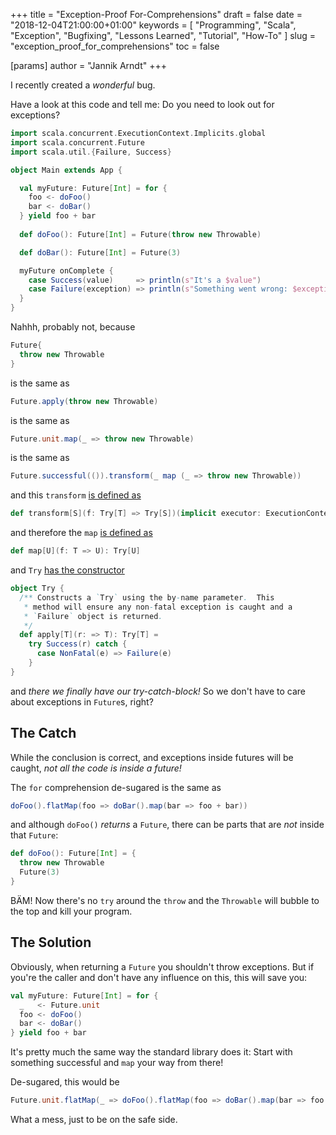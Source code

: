 +++
title = "Exception-Proof For-Comprehensions"
draft = false
date = "2018-12-04T21:00:00+01:00"
keywords = [ "Programming", "Scala", "Exception", "Bugfixing", "Lessons Learned", "Tutorial", "How-To" ]
slug = "exception_proof_for_comprehensions"
toc = false

[params]
  author = "Jannik Arndt"
+++

I recently created a _wonderful_ bug.

<!--more-->

Have a look at this code and tell me: Do you need to look out for exceptions?

```scala
import scala.concurrent.ExecutionContext.Implicits.global
import scala.concurrent.Future
import scala.util.{Failure, Success}

object Main extends App {

  val myFuture: Future[Int] = for {
    foo <- doFoo()
    bar <- doBar()
  } yield foo + bar
  
  def doFoo(): Future[Int] = Future(throw new Throwable)

  def doBar(): Future[Int] = Future(3)

  myFuture onComplete {
    case Success(value)     => println(s"It's a $value")
    case Failure(exception) => println(s"Something went wrong: $exception")
  }
}
```

Nahhh, probably not, because 

```scala
Future{
  throw new Throwable
}
```

is the same as 

```scala
Future.apply(throw new Throwable)
```

is the same as 

```scala
Future.unit.map(_ => throw new Throwable)
```

is the same as 

```scala
Future.successful(()).transform(_ map (_ => throw new Throwable))
```

and this `transform` [is defined as](https://github.com/scala/scala/blob/2.12.x/src/library/scala/concurrent/Future.scala#L257)

```scala
def transform[S](f: Try[T] => Try[S])(implicit executor: ExecutionContext): Future[S]
```

and therefore the `map` [is defined as](https://github.com/scala/scala/blob/2.12.x/src/library/scala/util/Try.scala#L105)

```scala
def map[U](f: T => U): Try[U]
```

and `Try` [has the constructor](https://github.com/scala/scala/blob/2.12.x/src/library/scala/util/Try.scala#L207-L216)

```scala
object Try {
  /** Constructs a `Try` using the by-name parameter.  This
   * method will ensure any non-fatal exception is caught and a
   * `Failure` object is returned.
   */
  def apply[T](r: => T): Try[T] =
    try Success(r) catch {
      case NonFatal(e) => Failure(e)
    }
}
```

and _there we finally have our try-catch-block!_ So we don't have to care about exceptions in `Future`s, right?

## The Catch

While the conclusion is correct, and exceptions inside futures will be caught, _not all the code is inside a future!_

The `for` comprehension de-sugared is the same as

```scala
doFoo().flatMap(foo => doBar().map(bar => foo + bar))
```

and although `doFoo()` _returns_ a `Future`, there can be parts that are _not_ inside that `Future`:

```scala
def doFoo(): Future[Int] = {
  throw new Throwable
  Future(3)
}
```

BÄM! Now there's no `try` around the `throw` and the `Throwable` will bubble to the top and kill your program.

## The Solution

Obviously, when returning a `Future` you shouldn't throw exceptions. But if you're the caller and don't have any influence on this, this will save you:

```scala
val myFuture: Future[Int] = for {
  _   <- Future.unit
  foo <- doFoo()
  bar <- doBar()
} yield foo + bar
```

It's pretty much the same way the standard library does it: Start with something successful and `map` your way from there!

De-sugared, this would be

```scala
Future.unit.flatMap(_ => doFoo().flatMap(foo => doBar().map(bar => foo + bar)))
```

What a mess, just to be on the safe side.